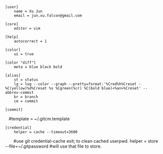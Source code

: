 
    [user]
        name = Xu Jun
        email = jun.xu.falcon@gmail.com

    [core]
        editor = vim

    [help]
        autocorrect = 1

    [color]
        ui = true

    [color "diff"]
        meta = blue black bold

    [alias]
        st = status
        lg = log --color --graph --pretty=format:'%Cred%h%Creset -%C(yellow)%d%Creset %s %Cgreen(%cr) %C(bold blue)<%an>%Creset' --abbrev-commit
        br = branch
        cm = commit

    [commit]
    #template = ~/.gitcm.template

    [credential]
        helper = cache --timeout=3600
        #use git credential-cache exit; to clean cached userpwd.
        helper = store --file=~/.gitpassword
        #will use that file to store.
